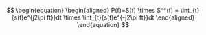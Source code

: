 $$
\begin{equation}
\begin{aligned}
P(f)=S(f) \times S^*(f) = \int_{t}{s(t)e^{j2\pi ft}}dt \times \int_{t}{s(t)e^{-j2\pi ft}}dt
\end{aligned}
\end{equation}
$$
